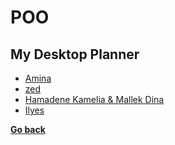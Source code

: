 # POO
## My Desktop Planner
- [Amina](./MydesktopPlanner22-23/Amina/README.md)
- [zed](./MydesktopPlanner22-23/zed/README.md)
- [Hamadene Kamelia & Mallek Dina](./MydesktopPlanner22-23/Hamadene_Kamelia-Mallek_Dina%20/README.md)
- [Ilyes](./MydesktopPlanner22-23/Ilyes/README.md)

**[Go back](../2CP.md)**